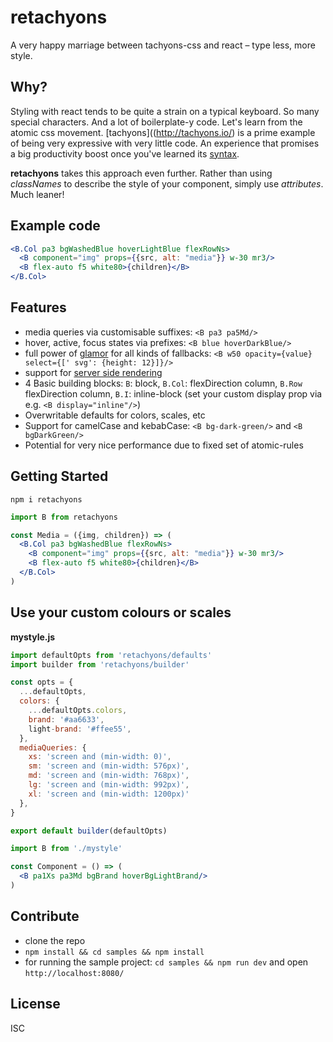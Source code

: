 # retachyons

A very happy marriage between tachyons-css and react – type less, more style.

## Why?

Styling with react tends to be quite a strain on a typical keyboard. So many special characters. And a lot of boilerplate-y code.
Let's learn from the atomic css movement. [tachyons]((http://tachyons.io/) is a prime example of being very expressive with very little code. An experience that promises a big productivity boost once you've learned its [syntax](http://tachyons.io/docs/).

**retachyons** takes this approach even further. Rather than using _classNames_ to describe the style of your component, simply use _attributes_. Much leaner!

## Example code

```jsx
<B.Col pa3 bgWashedBlue hoverLightBlue flexRowNs>
  <B component="img" props={{src, alt: "media"}} w-30 mr3/>
  <B flex-auto f5 white80>{children}</B>
</B.Col>
```

## Features

- media queries via customisable suffixes: `<B pa3 pa5Md/>`
- hover, active, focus states via prefixes: `<B blue hoverDarkBlue/>`
- full power of [glamor](https://github.com/threepointone/glamor/blob/master/docs/jsxstyle.md) for all kinds of fallbacks: `<B w50 opacity={value} select={[' svg': {height: 12}]}/>`
- support for [server side rendering](https://github.com/threepointone/glamor/blob/master/docs/server.md)
- 4 Basic building blocks: `B`: block, `B.Col`: flexDirection column, `B.Row` flexDirection column, `B.I`: inline-block
  (set your custom display prop via e.g. `<B display="inline"/>`)
- Overwritable defaults for colors, scales, etc
- Support for camelCase and kebabCase: `<B bg-dark-green/>` and `<B bgDarkGreen/>`
- Potential for very nice performance due to fixed set of atomic-rules

## Getting Started

```
npm i retachyons
```

```jsx
import B from retachyons

const Media = ({img, children}) => (
  <B.Col pa3 bgWashedBlue flexRowNs>
    <B component="img" props={{src, alt: "media"}} w-30 mr3/>
    <B flex-auto f5 white80>{children}</B>
  </B.Col>
)
```

## Use your custom colours or scales

**mystyle.js**

```js
import defaultOpts from 'retachyons/defaults'
import builder from 'retachyons/builder'

const opts = {
  ...defaultOpts,
  colors: {
    ...defaultOpts.colors,
    brand: '#aa6633',
    light-brand: '#ffee55',
  },
  mediaQueries: {
    xs: 'screen and (min-width: 0)',
    sm: 'screen and (min-width: 576px)',
    md: 'screen and (min-width: 768px)',
    lg: 'screen and (min-width: 992px)',
    xl: 'screen and (min-width: 1200px)'
  },
}

export default builder(defaultOpts)
```

```jsx
import B from './mystyle'

const Component = () => (
  <B pa1Xs pa3Md bgBrand hoverBgLightBrand/>
)
```

## Contribute

- clone the repo
- `npm install && cd samples && npm install`
- for running the sample project: `cd samples && npm run dev` and open `http://localhost:8080/`

## License

ISC
